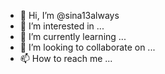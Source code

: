 - 👋 Hi, I’m @sina13always
- 👀 I’m interested in ...
- 🌱 I’m currently learning ...
- 💞️ I’m looking to collaborate on ...
- 📫 How to reach me ...

<!---
sina13always/sina13always is a ✨ special ✨ repository because its `README.md` (this file) appears on your GitHub profile.
You can click the Preview link to take a look at your changes.
--->
